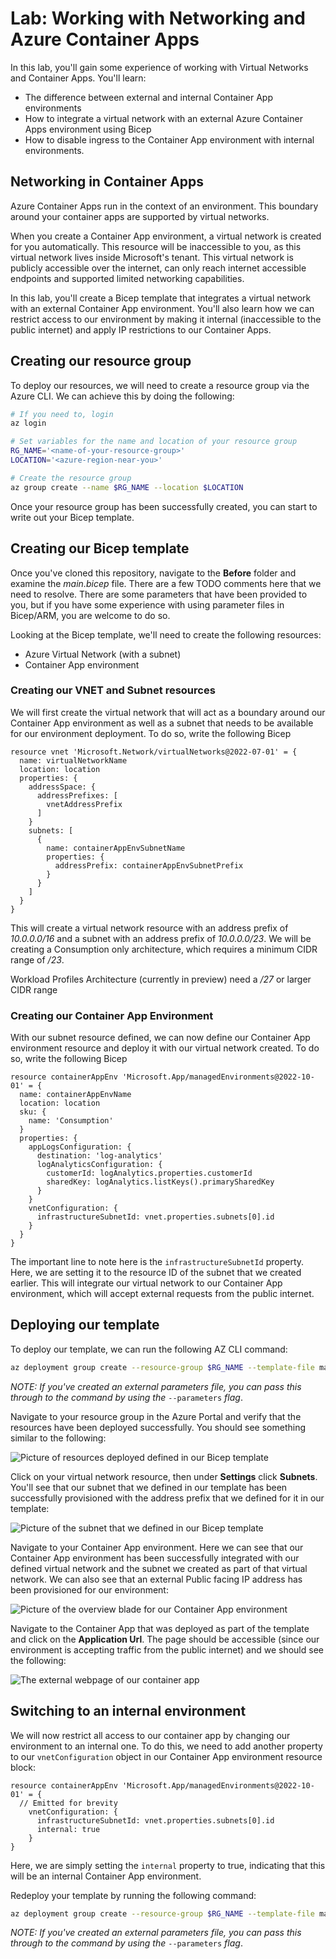 # Lab: Working with Networking and Azure Container Apps

In this lab, you'll gain some experience of working with Virtual Networks and Container Apps. You'll learn:

- The difference between external and internal Container App environments
- How to integrate a virtual network with an external Azure Container Apps environment using Bicep
- How to disable ingress to the Container App environment with internal environments.

## Networking in Container Apps

Azure Container Apps run in the context of an environment. This boundary around your container apps are supported by virtual networks.

When you create a Container App environment, a virtual network is created for you automatically. This resource will be inaccessible to you, as this virtual network lives inside Microsoft's tenant. This virtual network is publicly accessible over the internet, can only reach internet accessible endpoints and supported limited networking capabilities.

In this lab, you'll create a Bicep template that integrates a virtual network with an external Container App environment. You'll also learn how we can restrict access to our environment by making it internal (inaccessible to the public internet) and apply IP restrictions to our Container Apps.

## Creating our resource group

To deploy our resources, we will need to create a resource group via the Azure CLI. We can achieve this by doing the following:

```bash
# If you need to, login
az login

# Set variables for the name and location of your resource group
RG_NAME='<name-of-your-resource-group>'
LOCATION='<azure-region-near-you>'

# Create the resource group
az group create --name $RG_NAME --location $LOCATION
```

Once your resource group has been successfully created, you can start to write out your Bicep template.

## Creating our Bicep template

Once you've cloned this repository, navigate to the **Before** folder and examine the *main.bicep* file. There are a few TODO comments here that we need to resolve. There are some parameters that have been provided to you, but if you have some experience with using parameter files in Bicep/ARM, you are welcome to do so.

Looking at the Bicep template, we'll need to create the following resources:

- Azure Virtual Network (with a subnet)
- Container App environment

### Creating our VNET and Subnet resources

We will first create the virtual network that will act as a boundary around our Container App environment as well as a subnet that needs to be available for our environment deployment. To do so, write the following Bicep

```bicep
resource vnet 'Microsoft.Network/virtualNetworks@2022-07-01' = {
  name: virtualNetworkName
  location: location
  properties: {
    addressSpace: {
      addressPrefixes: [
        vnetAddressPrefix
      ]
    }
    subnets: [
      {
        name: containerAppEnvSubnetName
        properties: {
          addressPrefix: containerAppEnvSubnetPrefix
        }
      }
    ]
  }
}
```

This will create a virtual network resource with an address prefix of *10.0.0.0/16* and a subnet with an address prefix of *10.0.0.0/23*. We will be creating a Consumption only architecture, which requires a minimum CIDR range of */23*.

Workload Profiles Architecture (currently in preview) need a */27* or larger CIDR range

### Creating our Container App Environment

With our subnet resource defined, we can now define our Container App environment resource and deploy it with our virtual network created. To do so, write the following Bicep

```bicep
resource containerAppEnv 'Microsoft.App/managedEnvironments@2022-10-01' = {
  name: containerAppEnvName
  location: location
  sku: {
    name: 'Consumption'
  }
  properties: {
    appLogsConfiguration: {
      destination: 'log-analytics'
      logAnalyticsConfiguration: {
        customerId: logAnalytics.properties.customerId
        sharedKey: logAnalytics.listKeys().primarySharedKey
      }
    }
    vnetConfiguration: {
      infrastructureSubnetId: vnet.properties.subnets[0].id
    }
  }
}
```

The important line to note here is the ```infrastructureSubnetId``` property. Here, we are setting it to the resource ID of the subnet that we created earlier. This will integrate our virtual network to our Container App environment, which will accept external requests from the public internet.

## Deploying our template

To deploy our template, we can run the following AZ CLI command:

```bash
az deployment group create --resource-group $RG_NAME --template-file main.bicep
```

*NOTE: If you've created an external parameters file, you can pass this through to the command by using the* ```--parameters``` *flag*.

Navigate to your resource group in the Azure Portal and verify that the resources have been deployed successfully. You should see something similar to the following:

![Picture of resources deployed defined in our Bicep template](../aca-networking/media/external-environment-resources.png)

Click on your virtual network resource, then under **Settings** click **Subnets**. You'll see that our subnet that we defined in our template has been successfully provisioned with the address prefix that we defined for it in our template:

![Picture of the subnet that we defined in our Bicep template](../aca-networking/media/external-environment-subnet.png)

Navigate to your Container App environment. Here we can see that our Container App environment has been successfully integrated with our defined virtual network and the subnet we created as part of that virtual network. We can also see that an external Public facing IP address has been provisioned for our environment:

![Picture of the overview blade for our Container App environment](../aca-networking/media/external-environment-ca.png)

Navigate to the Container App that was deployed as part of the template and click on the **Application Url**. The page should be accessible (since our environment is accepting traffic from the public internet) and we should see the following:

![The external webpage of our container app](../aca-networking/media/external-environment-web.png)

## Switching to an internal environment

We will now restrict all access to our container app by changing our environment to an internal one. To do this, we need to add another property to our ```vnetConfiguration``` object in our Container App environment resource block:

```bicep
resource containerAppEnv 'Microsoft.App/managedEnvironments@2022-10-01' = {
  // Emitted for brevity
    vnetConfiguration: {
      infrastructureSubnetId: vnet.properties.subnets[0].id
      internal: true
    }
}
```

Here, we are simply setting the ```internal``` property to true, indicating that this will be an internal Container App environment.

Redeploy your template by running the following command:

```bash
az deployment group create --resource-group $RG_NAME --template-file main.bicep
```

*NOTE: If you've created an external parameters file, you can pass this through to the command by using the* ```--parameters``` *flag*.

